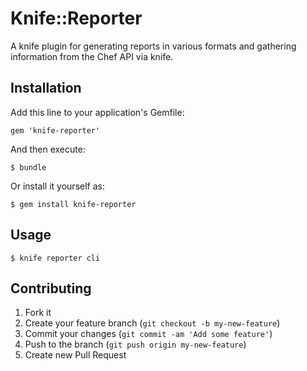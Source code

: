 # Knife::Reporter

A knife plugin for generating reports in various formats and gathering
information from the Chef API via knife.

## Installation

Add this line to your application's Gemfile:

    gem 'knife-reporter'

And then execute:

    $ bundle

Or install it yourself as:

    $ gem install knife-reporter

## Usage

    $ knife reporter cli

## Contributing

1. Fork it
2. Create your feature branch (`git checkout -b my-new-feature`)
3. Commit your changes (`git commit -am 'Add some feature'`)
4. Push to the branch (`git push origin my-new-feature`)
5. Create new Pull Request
